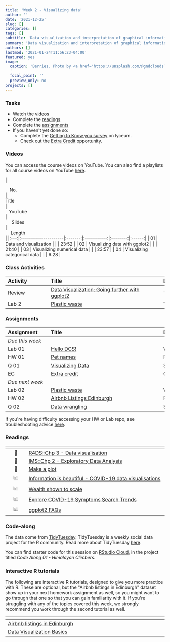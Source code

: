 ```yaml
---
title: 'Week 2 - Visualizing data'
author: ''
date: '2021-12-25'
slug: []
categories: []
tags: []
subtitle: 'Data visualization and interpretation of graphical information :bar_chart:'
summary: 'Data visualization and interpretation of graphical information.'
authors: []
lastmod: '2021-01-24T11:56:23-04:00'
featured: yes
image:
  caption: 'Berries. Photo by <a href="https://unsplash.com/@gndclouds?utm_source=unsplash&utm_medium=referral&utm_content=creditCopyText">William Felker</a> on <a href="https://unsplash.com/s/photos/blueberries-raspberries?utm_source=unsplash&utm_medium=referral&utm_content=creditCopyText">Unsplash</a>
  '
  focal_point: ''
  preview_only: no
projects: []
---
```



### Tasks

- Watch the [videos](/post/02-week/#videos)
- Complete the [readings](/post/02-week/#readings)
- Complete the [assignments](/post/02-week/#assignments)
- If you haven't yet done so:
	- Complete the [Getting to Know you survey](https://lyceum.bates.edu/login/index.php) on lyceum.
  - Check out the [Extra Credit](/#extra) opportunity. 
  
### Videos

You can access the course videos on YouTube. You can also find a playlists for all course videos on YouTube [here](https://www.youtube.com/playlist?list=PLNUVZZ6hfXX1tyUykCWShOKZdIB0TIhtM).

| <div style="width:50px;text-align:center">No.</div> | <div style="width:250px;text-align:left">Title</div> | <div style="width:80px;text-align:center">YouTube</div> |  <div style="width:80px;text-align:center">Slides</div> | <div style="width:80px;text-align:center">Length</div> |
|:---:|:---------------------|:-------:|:-----------:|:--------:|:------:|
| 01 | Data and visualization | [<span style='color: red;'><i class='fab fa-youtube fa-lg'></i></span>](https://youtu.be/FddF4b_GuTI) | [<span style='color: #4b5357;'><i class='fas fa-desktop fa-lg'></i></span>](https://laurielbaker.github.io/DCS-210/course-materials/slides/u2-d01-data-viz/u2-d01-data-viz.html#1) | 23:52 |
| 02 | Visualizing data with ggplot2 | [<span style='color: red;'><i class='fab fa-youtube fa-lg'></i></span>](https://youtu.be/s2NF2J36ljE) | [<span style='color: #4b5357;'><i class='fas fa-desktop fa-lg'></i></span>](https://laurielbaker.github.io/DCS-210/course-materials/slides/u2-d02-ggplot2/u2-d02-ggplot2.html#1) | 21:40 |
| 03 | Visualizing numerical data | [<span style='color: red;'><i class='fab fa-youtube fa-lg'></i></span>](https://youtu.be/waBabVTI8ec) | [<span style='color: #4b5357;'><i class='fas fa-desktop fa-lg'></i></span>](https://laurielbaker.github.io/DCS-210/course-materials/slides/u2-d03-viz-num/u2-d03-viz-num.html#1) | 23:57 |
| 04 | Visualizing categorical data | [<span style='color: red;'><i class='fab fa-youtube fa-lg'></i></span>](https://youtu.be/21h3rEO8k2E) | [<span style='color: #4b5357;'><i class='fas fa-desktop fa-lg'></i></span>](https://laurielbaker.github.io/DCS-210/course-materials/slides/u2-d04-viz-cat/u2-d04-viz-cat.html#1) | 6:28 |


### Class Activities

| <div style="width:120px;text-align:left">Activity</div> | <div style="width:340px;text-align:left">Title</div> | <div style="width:200px;text-align:left">Date</div> |
|:---|:---|:---|
| Review | [Data Visualization: Going further with ggplot2](https://laurielbaker.github.io/DSCA_data_visualisation_in_r/slides/index.html#1) | Tue, 25 Jan |
| Lab 2 | [Plastic waste](https://laurielbaker.github.io/DCS-210/course-materials/lab-instructions/lab-02/lab-02-plastic-waste.html) | Thu, 27 Jan |



### Assignments

| <div style="width:120px;text-align:left">Assignment</div> | <div style="width:340px;text-align:left">Title</div> | <div style="width:200px;text-align:left">Due</div> |
|:---|:---|:---|
| *Due this week* | | |
| Lab 01 | [Hello DCS!](https://laurielbaker.github.io/DCS-210/course-materials/lab-instructions/lab-01/lab-01-hello-r.html) | Wed, 26 Jan, 23:59 EST |
| HW 01  | [Pet names](https://laurielbaker.github.io/DCS-210/course-materials/hw-instructions/hw-01/hw-01-pet-names.html) | Fri, 28 Jan, 23:59 EST |
| Q 01  | [Visualizing Data](https://laurie-the-student-baker.shinyapps.io/01-dataviz/)| Sun, 30 Jan, 23:59 EST |
| EC | [Extra credit](/#extra) | Contact X to sign up |
| *Due next week* | | |
| Lab 02 | [Plastic waste](https://laurielbaker.github.io/DCS-210/course-materials/lab-instructions/lab-02/lab-02-plastic-waste.html) | Wed, 2 Feb, 23:59 EST |
| HW 02 | [Airbnb Listings Edinburgh](https://laurielbaker.github.io/DCS-210/course-materials/hw-instructions/hw-02/hw-02-airbnb-edi.html) | Fri, 4 Feb, 23:59 EST |
| Q 02  | [Data wrangling](https://laurie-the-student-baker.shinyapps.io/02-datawrangle/) | Sun, 6 Feb, 23:59 EST |

If you're having difficulty accessing your HW or Lab repo, see troubleshooting advice [here](/troubleshoot/github-org.html).

### Readings

| <div style="width:50px"></div>  | <div style="width:420px"></div>  |  <div style="width:200px"></div> |
|:---:|:---|:---:|
| :open_book: | [R4DS::Chp 3 - Data visualisation](https://r4ds.had.co.nz/data-visualisation.html) | **Required** |
| :open_book: | [IMS::Chp 2 - Exploratory Data Analysis](https://openintro-ims.netlify.app/explore-categorical.html) | **Required** |
| :page_facing_up: | [Make a plot](https://socviz.co/makeplot.html) | Optional |
| :bar_chart:      | [Information is beautiful - COVID-19 data visualisations](https://informationisbeautiful.net/visualizations/covid-19-coronavirus-infographic-datapack/) | Optional |
| :bar_chart:      | [Wealth shown to scale](https://mkorostoff.github.io/1-pixel-wealth/) | Optional |
| :bar_chart:      | [Explore COVID-19 Symptoms Search Trends](https://pair-code.github.io/covid19_symptom_dataset/?date=2020-09-07) | Optional |
| :bar_chart:      | [ggplot2 FAQs](https://ggplot2.tidyverse.org/articles/) | Optional |


### Code-along

The data come from [TidyTuesday](https://github.com/rfordatascience/tidytuesday/blob/master/data/2020/2020-09-22/readme.md). TidyTuesday is a weekly social data project for the R community. Read more about TidyTuesday [here](https://github.com/rfordatascience/tidytuesday). 

You can find starter code for this session on [RStudio Cloud](https://rstudio.cloud/), in the project titled *Code Along 01 - Himalayan Climbers*.

### Interactive R tutorials

The following are interactive R tutorials, designed to give you more practice with R. These are optional, but the "Airbnb listings in Edinburgh" dataset show up in your next homework assignment as well, so you might want to go through that one so that you can gain familiarity with it. If you're struggling with any of the topics covered this week, we strongly recommend you work through the second tutorial as well.

|  <div style="width:480px"></div>  |  <div style="width:200px"></div>  |
|:---|:---|
| [Airbnb listings in Edinburgh](https://minecr.shinyapps.io/dsbox-01-edibnb/) | Related to HW 02 |
| [Data Visualization Basics](https://rstudio.cloud/learn/primers/1.1)         | Extra practice   |
